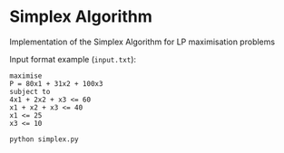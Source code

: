# Simplex Algorithm
Implementation of the Simplex Algorithm for LP maximisation problems 

Input format example (`input.txt`):
```
maximise
P = 80x1 + 31x2 + 100x3
subject to
4x1 + 2x2 + x3 <= 60
x1 + x2 + x3 <= 40
x1 <= 25
x3 <= 10
```

`python simplex.py`
